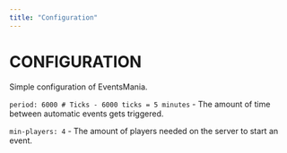```yaml
---
title: "Configuration"
---
```


# CONFIGURATION
Simple configuration of EventsMania.

`period: 6000 # Ticks - 6000 ticks = 5 minutes` - The amount of time between automatic events gets triggered.

`min-players: 4` - The amount of players needed on the server to start an event.